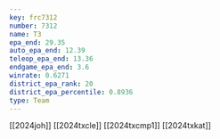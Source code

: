 ```yaml
---
key: frc7312
number: 7312
name: T3
epa_end: 29.35
auto_epa_end: 12.39
teleop_epa_end: 13.36
endgame_epa_end: 3.6
winrate: 0.6271
district_epa_rank: 20
district_epa_percentile: 0.8936
type: Team
---
```

[[2024joh]]
[[2024txcle]]
[[2024txcmp1]]
[[2024txkat]]
